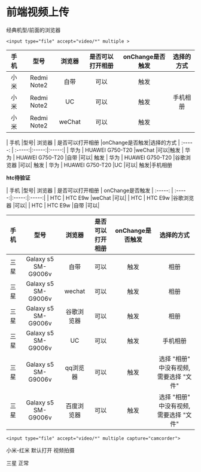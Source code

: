# 前端视频上传

经典机型/前面的浏览器


`<input type="file" accept="video/*" multiple >`

| 手机   |型号| 浏览器    | 是否可以打开相册 | onChange是否触发|选择的方式
| :-----: | :-----:|:-----:|:-----:|:-----:|:-----:|
|  小米 | Redmi Note2|  自带 |    可以 |触发
|  小米 | Redmi Note2| UC  |    可以 |触发|手机相册
|  小米 | Redmi Note2| weChat  |    可以 |触发


| 手机   |型号| 浏览器    | 是否可以打开相册 |onChange是否触发|选择的方式
| :-----: | :-----:|:-----:|:-----:| 
|  华为 | HUAWEI G750-T20 |weChat |可以|触发
|  华为 | HUAWEI G750-T20 |自带 |可以| 触发
|  华为 | HUAWEI G750-T20 |谷歌浏览器  |可以| 触发
|  华为 | HUAWEI G750-T20 |UC  |可以| 触发|手机相册


**htc待验证**

| 手机   |型号| 浏览器    | 是否可以打开相册 | onChange是否触发
| :-----: | :-----:|:-----:|:-----:|
|  HTC | HTC E9w |weChat  |可以|
|  HTC | HTC E9w |谷歌浏览器  |可以|
|  HTC | HTC E9w |自带  |可以|



| 手机   |型号| 浏览器  | 是否可以打开相册 |onChange是否触发|选择的方式
| :-----: | :-----:|:-----:|:-----:|:-----:|:-----:|
|  三星 | Galaxy s5 SM-G9006v |自带  |可以|触发 | 相册
|  三星 | Galaxy s5 SM-G9006v  |wechat  |可以|  触发 | 相册
|  三星 | Galaxy s5 SM-G9006v  |谷歌浏览器  |可以| 触发 | 相册
|  三星 | Galaxy s5 SM-G9006v  |UC  |可以| 触发 | 手机相册
|  三星 | Galaxy s5 SM-G9006v  |qq浏览器  |可以| 触发 | 选择 "相册" 中没有视频,需要选择 "文件"|
|  三星 | Galaxy s5 SM-G9006v  |百度浏览器  |可以| 触发 | 选择 "相册" 中没有视频,需要选择 "文件"|




`<input type="file" accept="video/*" multiple capture="camcorder">`

小米-红米 默认打开 视频拍摄

三星   正常

